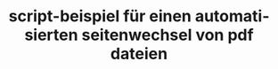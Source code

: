 ---
layout: article
title: script-beispiel für einen automatisierten seitenwechsel von pdf dateien
description: 
  - Dieses Template zeigt wie Sie mit PDF Dateien arbeiten können.
lang: de
weight: 50
isDraft: false
ref: Script_PDF_Viewer
category:
  - Script
  - Scripting
image: Script_PDF_Viewer_EN.png
download: Script_PDF_Viewer_EN.pbmx
overview_description:
overview_benefits:
overview_data_sources:
---